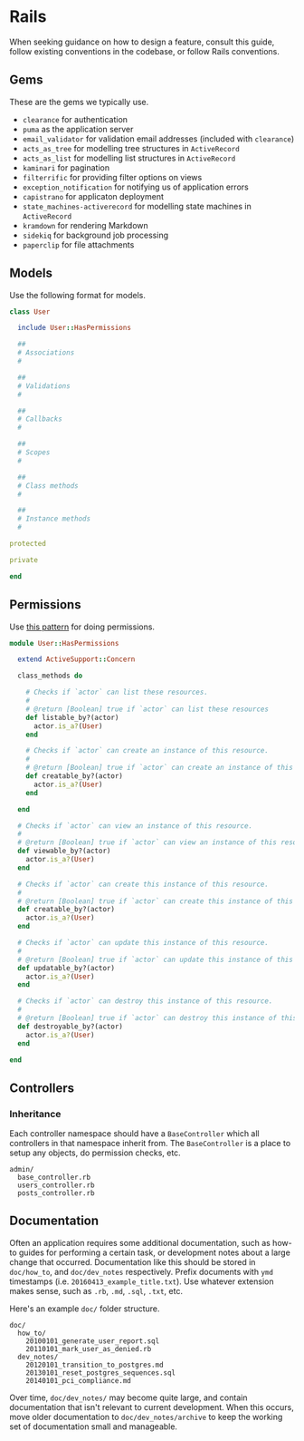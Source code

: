 # Rails

When seeking guidance on how to design a feature, consult this guide, follow existing conventions in the codebase, or follow Rails conventions.

## Gems

These are the gems we typically use.

* `clearance` for authentication
* `puma` as the application server
* `email_validator` for validation email addresses (included with `clearance`)
* `acts_as_tree` for modelling tree structures in `ActiveRecord`
* `acts_as_list` for modelling list structures in `ActiveRecord`
* `kaminari` for pagination
* `filterrific` for providing filter options on views
* `exception_notification` for notifying us of application errors
* `capistrano` for applicaton deployment
* `state_machines-activerecord` for modelling state machines in `ActiveRecord`
* `kramdown` for rendering Markdown
* `sidekiq` for background job processing
* `paperclip` for file attachments

## Models

Use the following format for models.

```ruby
class User

  include User::HasPermissions

  ##
  # Associations
  #

  ##
  # Validations
  #

  ##
  # Callbacks
  #

  ##
  # Scopes
  #

  ##
  # Class methods
  #

  ##
  # Instance methods
  #

protected

private

end
```

## Permissions

Use [this pattern](http://rails-recipes.clearcove.ca/pages/permissions_and_user_roles.html) for doing permissions.

```ruby
module User::HasPermissions

  extend ActiveSupport::Concern

  class_methods do

    # Checks if `actor` can list these resources.
    #
    # @return [Boolean] true if `actor` can list these resources
    def listable_by?(actor)
      actor.is_a?(User)
    end

    # Checks if `actor` can create an instance of this resource.
    #
    # @return [Boolean] true if `actor` can create an instance of this resource
    def creatable_by?(actor)
      actor.is_a?(User)
    end

  end

  # Checks if `actor` can view an instance of this resource.
  #
  # @return [Boolean] true if `actor` can view an instance of this resource
  def viewable_by?(actor)
    actor.is_a?(User)
  end

  # Checks if `actor` can create this instance of this resource.
  #
  # @return [Boolean] true if `actor` can create this instance of this resource
  def creatable_by?(actor)
    actor.is_a?(User)
  end

  # Checks if `actor` can update this instance of this resource.
  #
  # @return [Boolean] true if `actor` can update this instance of this resource
  def updatable_by?(actor)
    actor.is_a?(User)
  end

  # Checks if `actor` can destroy this instance of this resource.
  #
  # @return [Boolean] true if `actor` can destroy this instance of this resource
  def destroyable_by?(actor)
    actor.is_a?(User)
  end

end
```

## Controllers

### Inheritance

Each controller namespace should have a `BaseController` which all controllers in that namespace inherit from. The `BaseController` is a place to setup any objects, do permission checks, etc.

```
admin/
  base_controller.rb
  users_controller.rb
  posts_controller.rb
```

## Documentation

Often an application requires some additional documentation, such as how-to guides for performing a certain task, or development notes about a large change that occurred. Documentation like this should be stored in `doc/how_to`, and `doc/dev_notes` respectively. Prefix documents with `ymd` timestamps (i.e. `20160413_example_title.txt`). Use whatever extension makes sense, such as `.rb`, `.md`, `.sql`, `.txt`, etc.

Here's an example `doc/` folder structure.

```
doc/
  how_to/
    20100101_generate_user_report.sql
    20110101_mark_user_as_denied.rb
  dev_notes/
    20120101_transition_to_postgres.md
    20130101_reset_postgres_sequences.sql
    20140101_pci_compliance.md
```

Over time, `doc/dev_notes/` may become quite large, and contain documentation that isn't relevant to current development. When this occurs, move older documentation to `doc/dev_notes/archive` to keep the working set of documentation small and manageable.
